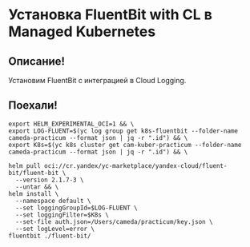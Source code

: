 # Установка FluentBit with CL в Managed Kubernetes

## Описание!
Установим FluentBit с интеграцией в Cloud Logging.

## Поехали!
```
export HELM_EXPERIMENTAL_OCI=1 && \
export LOG-FLUENT=$(yc log group get k8s-fluentbit --folder-name cameda-practicum --format json | jq -r ".id") && \
export K8s=$(yc k8s cluster get cam-kuber-practicum --folder-name cameda-practicum --format json | jq -r ".id") && \
```

```
helm pull oci://cr.yandex/yc-marketplace/yandex-cloud/fluent-bit/fluent-bit \
  --version 2.1.7-3 \
  --untar && \
helm install \
  --namespace default \
  --set loggingGroupId=$LOG-FLUENT \
  --set loggingFilter=$K8s \
  --set-file auth.json=/Users/cameda/practicum/key.json \
  --set logLevel=error \
fluentbit ./fluent-bit/
```
